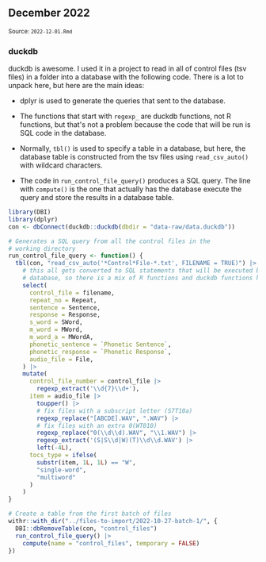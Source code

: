 <!--- Timestamp to trigger book rebuilds: 2024-01-19 10:09:57.523151 --->



## December 2022

<small>Source: <code>2022-12-01.Rmd</code></small>

### duckdb

duckdb is awesome. I used it in a project to read in all of control
files (tsv files) in a folder into a database with the following code.
There is a lot to unpack here, but here are the main ideas:

  - dplyr is used to generate the queries that sent to the database.
  
  - The functions that start with `regexp_` are duckdb functions, not R
    functions, but that's not a problem because the code that will be
    run is SQL code in the database.
    
  - Normally, `tbl()` is used to specify a table in a database, but
    here, the database table is constructed from the tsv files using
    `read_csv_auto()` with wildcard characters.
    
  - The code in `run_control_file_query()` produces a SQL query. The
    line with `compute()` is the one that actually has the database
    execute the query and store the results in a database table.


```r
library(DBI)
library(dplyr)
con <- dbConnect(duckdb::duckdb(dbdir = "data-raw/data.duckdb"))

# Generates a SQL query from all the control files in the
# working directory
run_control_file_query <- function() {
  tbl(con, "read_csv_auto('*Control*File-*.txt', FILENAME = TRUE)") |>
    # this all gets converted to SQL statements that will be executed by the
    # database, so there is a mix of R functions and duckdb functions here.
    select(
      control_file = filename,
      repeat_no = Repeat,
      sentence = Sentence,
      response = Response,
      s_word = SWord,
      m_word = MWord,
      m_word_a = MWordA,
      phonetic_sentence = `Phonetic Sentence`,
      phonetic_response = `Phonetic Response`,
      audio_file = File,
    ) |>
    mutate(
      control_file_number = control_file |>
        regexp_extract('\\d{7}\\d+'),
      item = audio_file |>
        toupper() |>
        # fix files with a subscript letter (S7T10a)
        regexp_replace("[ABCDE].WAV", ".WAV") |>
        # fix files with an extra 0(WT010)
        regexp_replace("0(\\d\\d).WAV", "\\1.WAV") |>
        regexp_extract('(S|S\\d|W)(T)\\d\\d.WAV') |>
        left(-4L),
      tocs_type = ifelse(
        substr(item, 1L, 1L) == "W",
        "single-word",
        "multiword"
      )
    )
}

# Create a table from the first batch of files
withr::with_dir("../files-to-import/2022-10-27-batch-1/", {
  DBI::dbRemoveTable(con, "control_files")
  run_control_file_query() |>
    compute(name = "control_files", temporary = FALSE)
})
```
